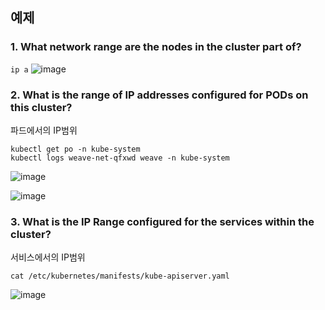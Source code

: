 ## 예제 

### 1. What network range are the nodes in the cluster part of?

`ip a`
![image](https://user-images.githubusercontent.com/81672260/173305914-07d0e031-39d3-4f83-8492-c6713a293ada.png)

### 2. What is the range of IP addresses configured for PODs on this cluster?
파드에서의 IP범위

```
kubectl get po -n kube-system
kubectl logs weave-net-qfxwd weave -n kube-system
```

![image](https://user-images.githubusercontent.com/81672260/173307617-f78a9d1b-249f-40c2-84db-1ea243fd053e.png)

![image](https://user-images.githubusercontent.com/81672260/173307667-8486cbbe-0464-4d26-a0e0-eeb6928d24f7.png)

### 3. What is the IP Range configured for the services within the cluster?
서비스에서의 IP범위

```
cat /etc/kubernetes/manifests/kube-apiserver.yaml
```

![image](https://user-images.githubusercontent.com/81672260/173308565-dbb9a054-f036-4a06-aa54-bfa486fc41d5.png)
